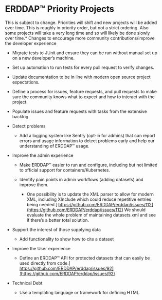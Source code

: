# ERDDAP™ Priority Projects

This is subject to change. Priorities will shift and new projects will be added over time. This is roughly in priority order, but not a strict ordering. Also some projects will take a very long time and so will likely be done slowly over time.* Changes to encourage more community contributions/improve the developer experience

  - Migrate tests to JUnit and ensure they can be run without manual set up on a new developer’s machine.

  - Set up automation to run tests for every pull request to verify changes.

  - Update documentation to be in line with modern open source project expectations.

  - Define a process for issues, feature requests, and pull requests to make sure the community knows what to expect and how to interact with the project.

  - Populate issues and feature requests with tasks from the extensive backlog.

* Detect problems

  - Add a logging system like Sentry (opt-in for admins) that can report errors and usage information to detect problems early and help our understanding of ERDDAP™ usage.

* Improve the admin experience

  - Make ERDDAP™ easier to run and configure, including but not limited to official support for containers/Kubernetes.

  - Identify pain points in admin workflows (adding datasets) and improve them.

    - One possibility is to update the XML parser to allow for modern XML, including XInclude which could reduce repetitive entries being needed.[ https://github.com/ERDDAP/erddap/issues/112](https://github.com/ERDDAP/erddap/issues/112) We should evaluate the whole problem of maintaining datasets.xml and see if there’s a better total solution.

* Support the interest of those supplying data

  - Add functionality to show how to cite a dataset

* Improve the User experience

  - Define an ERDDAP™ API for protected datasets that can easily be used directly from code.[ https://github.com/ERDDAP/erddap/issues/92](https://github.com/ERDDAP/erddap/issues/92)

* Technical Debt

  - Use a templating language or framework for defining HTML.
